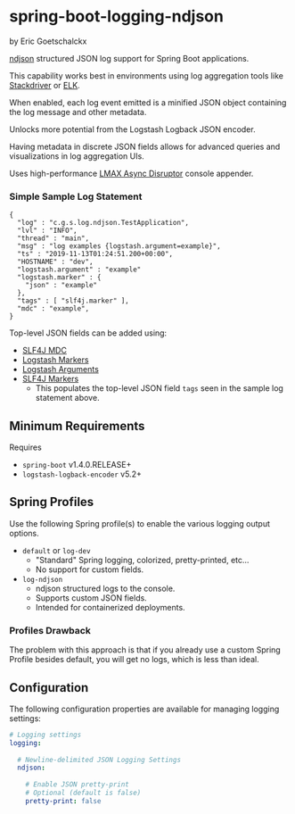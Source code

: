 # spring-boot-logging-ndjson
by Eric Goetschalckx

[ndjson](https://github.com/ndjson/ndjson-spec) structured JSON log support for Spring Boot applications.

This capability works best in environments using log aggregation tools like [Stackdriver](https://cloud.google.com/stackdriver) or [ELK](https://www.elastic.co/what-is/elk-stack).

When enabled, each log event emitted is a minified JSON object containing the log message and other metadata. 

Unlocks more potential from the Logstash Logback JSON encoder.

Having metadata in discrete JSON fields allows for advanced queries and visualizations in log aggregation UIs.

Uses high-performance [LMAX Async Disruptor](https://github.com/LMAX-Exchange/disruptor) console appender.

### Simple Sample Log Statement
```
{
  "log" : "c.g.s.log.ndjson.TestApplication",
  "lvl" : "INFO",
  "thread" : "main",
  "msg" : "log examples {logstash.argument=example}",
  "ts" : "2019-11-13T01:24:51.200+00:00",
  "HOSTNAME" : "dev",
  "logstash.argument" : "example"
  "logstash.marker" : {
    "json" : "example"
  },
  "tags" : [ "slf4j.marker" ],
  "mdc" : "example",
}
```

Top-level JSON fields can be added using:
- [SLF4J MDC](http://www.slf4j.org/api/org/slf4j/MDC.html)
- [Logstash Markers](https://github.com/logstash/logstash-logback-encoder/blob/master/src/main/java/net/logstash/logback/marker/Markers.java)
- [Logstash Arguments](https://github.com/logstash/logstash-logback-encoder/tree/master/src/main/java/net/logstash/logback/argument)
- [SLF4J Markers](https://github.com/qos-ch/slf4j/tree/master/slf4j-api/src/main/java/org/slf4j)
  - This populates the top-level JSON field `tags` seen in the sample log statement above.

## Minimum Requirements
Requires 
- `spring-boot` v1.4.0.RELEASE+
- `logstash-logback-encoder` v5.2+

## Spring Profiles
Use the following Spring profile(s) to enable the various logging output options.

- `default` or `log-dev`
    - "Standard" Spring logging, colorized, pretty-printed, etc...
    - No support for custom fields.
- `log-ndjson`
    - ndjson structured logs to the console.
    - Supports custom JSON fields.
    - Intended for containerized deployments.

### Profiles Drawback
The problem with this approach is that if you already use a custom Spring Profile besides default, you will get no logs, which is less than ideal.

## Configuration
The following configuration properties are available for managing logging settings:

```yaml
# Logging settings 
logging:
  
  # Newline-delimited JSON Logging Settings
  ndjson:
      
    # Enable JSON pretty-print
    # Optional (default is false)
    pretty-print: false
```
